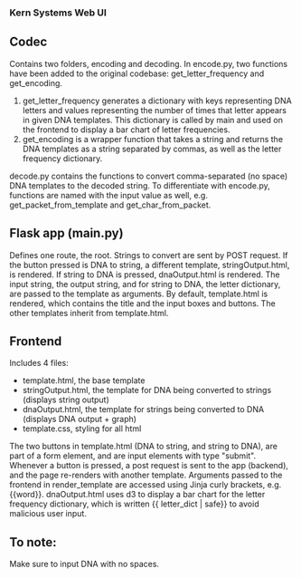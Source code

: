 ### Kern Systems Web UI

## Codec
Contains two folders, encoding and decoding. 
In encode.py, two functions have been added to the original codebase: get_letter_frequency and get_encoding.

1) get_letter_frequency generates a dictionary with keys representing DNA letters and values representing
the number of times that letter appears in given DNA templates. This dictionary is called by main and 
used on the frontend to display a bar chart of letter frequencies.
2) get_encoding is a wrapper function that takes a string and returns the DNA templates as a string
separated by commas, as well as the letter frequency dictionary.

decode.py contains the functions to convert comma-separated (no space) DNA templates to the decoded string. To differentiate with encode.py, functions are named with the input value as well, e.g. get_packet_from_template and get_char_from_packet.

## Flask app (main.py)
Defines one route, the root. Strings to convert are sent by POST request. If the button pressed is DNA to string, a different template, stringOutput.html, is rendered. If string to DNA is pressed, dnaOutput.html
is rendered. The input string, the output string, and for string to DNA, the letter dictionary, are passed to the template as arguments. By default, template.html is rendered, which contains the title and the input boxes and buttons. The other templates inherit from template.html. 

## Frontend
Includes 4 files:
- template.html, the base template
- stringOutput.html, the template for DNA being converted to strings (displays string output)
- dnaOutput.html, the template for strings being converted to DNA (displays DNA output + graph)
- template.css, styling for all html

The two buttons in template.html (DNA to string, and string to DNA), are part of a form element, and are input elements with type "submit". Whenever a button is pressed, a post request is sent to the app (backend), and the page re-renders with another template. Arguments passed to the frontend in render_template are accessed using Jinja curly brackets, e.g. {{word}}. dnaOutput.html uses d3 to display a bar chart for the letter frequency dictionary, which is written {{ letter_dict | safe}} to avoid malicious user input.

## To note: 
Make sure to input DNA with no spaces.